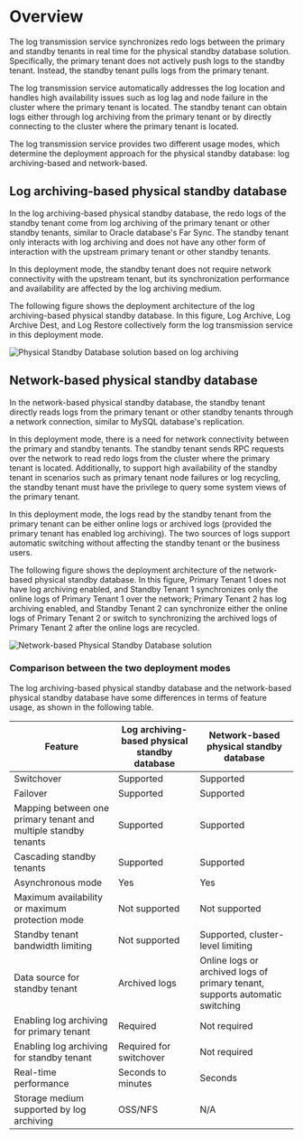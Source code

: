 # Overview

The log transmission service synchronizes redo logs between the primary and standby tenants in real time for the physical standby database solution. Specifically, the primary tenant does not actively push logs to the standby tenant. Instead, the standby tenant pulls logs from the primary tenant. 

The log transmission service automatically addresses the log location and handles high availability issues such as log lag and node failure in the cluster where the primary tenant is located. The standby tenant can obtain logs either through log archiving from the primary tenant or by directly connecting to the cluster where the primary tenant is located. 

The log transmission service provides two different usage modes, which determine the deployment approach for the physical standby database: log archiving-based and network-based. 

## Log archiving-based physical standby database

In the log archiving-based physical standby database, the redo logs of the standby tenant come from log archiving of the primary tenant or other standby tenants, similar to Oracle database's Far Sync. The standby tenant only interacts with log archiving and does not have any other form of interaction with the upstream primary tenant or other standby tenants. 

In this deployment mode, the standby tenant does not require network connectivity with the upstream tenant, but its synchronization performance and availability are affected by the log archiving medium. 

The following figure shows the deployment architecture of the log archiving-based physical standby database. In this figure, Log Archive, Log Archive Dest, and Log Restore collectively form the log transmission service in this deployment mode. 

![Physical Standby Database solution based on log archiving](https://obbusiness-private.oss-cn-shanghai.aliyuncs.com/doc/img/observer-enterprise/V4.2.0/physical-standby-database/physical-standby-database-based-on-log-archive.png)

## Network-based physical standby database

In the network-based physical standby database, the standby tenant directly reads logs from the primary tenant or other standby tenants through a network connection, similar to MySQL database's replication. 

In this deployment mode, there is a need for network connectivity between the primary and standby tenants. The standby tenant sends RPC requests over the network to read redo logs from the cluster where the primary tenant is located. Additionally, to support high availability of the standby tenant in scenarios such as primary tenant node failures or log recycling, the standby tenant must have the privilege to query some system views of the primary tenant. 

In this deployment mode, the logs read by the standby tenant from the primary tenant can be either online logs or archived logs (provided the primary tenant has enabled log archiving). The two sources of logs support automatic switching without affecting the standby tenant or the business users. 

The following figure shows the deployment architecture of the network-based physical standby database. In this figure, Primary Tenant 1 does not have log archiving enabled, and Standby Tenant 1 synchronizes only the online logs of Primary Tenant 1 over the network; Primary Tenant 2 has log archiving enabled, and Standby Tenant 2 can synchronize either the online logs of Primary Tenant 2 or switch to synchronizing the archived logs of Primary Tenant 2 after the online logs are recycled. 

![Network-based Physical Standby Database solution](https://obbusiness-private.oss-cn-shanghai.aliyuncs.com/doc/img/observer-enterprise/V4.2.0/physical-standby-database/physical-standby-database-based-on-network.png)

### Comparison between the two deployment modes

The log archiving-based physical standby database and the network-based physical standby database have some differences in terms of feature usage, as shown in the following table. 

| Feature | Log archiving-based physical standby database | Network-based physical standby database |
|--------------------------|------------------------|-------------------|
| Switchover | Supported | Supported |
| Failover | Supported | Supported |
| Mapping between one primary tenant and multiple standby tenants | Supported | Supported |
| Cascading standby tenants | Supported | Supported |
| Asynchronous mode | Yes | Yes |
| Maximum availability or maximum protection mode | Not supported | Not supported |
| Standby tenant bandwidth limiting | Not supported | Supported, cluster-level limiting |
| Data source for standby tenant | Archived logs | Online logs or archived logs of primary tenant, supports automatic switching |
| Enabling log archiving for primary tenant | Required | Not required |
| Enabling log archiving for standby tenant | Required for switchover | Not required |
| Real-time performance | Seconds to minutes | Seconds |
| Storage medium supported by log archiving | OSS/NFS | N/A |
